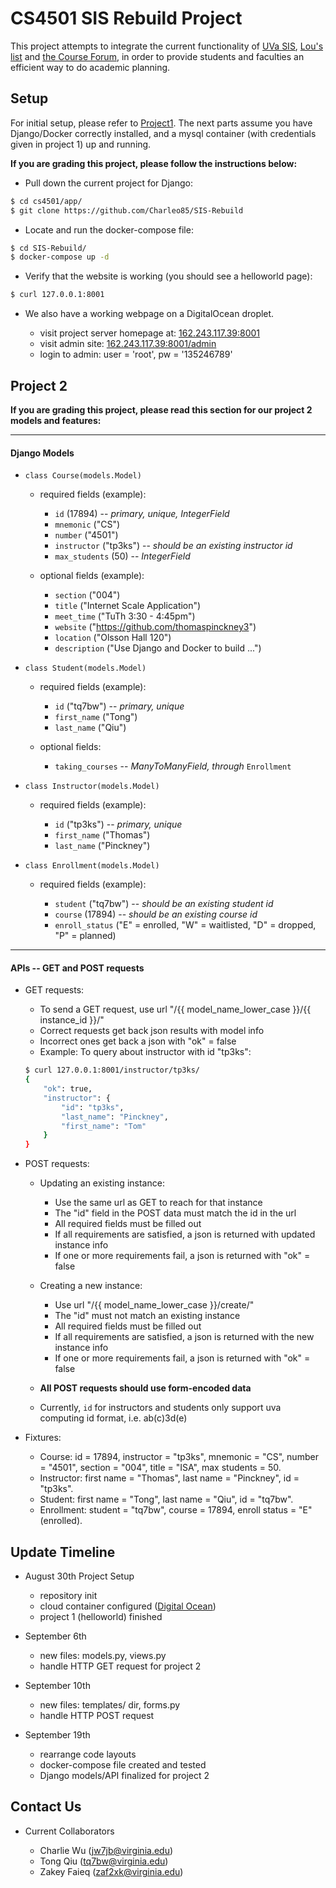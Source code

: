 CS4501 SIS Rebuild Project
=====
This project attempts to integrate the current functionality of [UVa SIS](https://sisuva.admin.virginia.edu), [Lou's list](http://rabi.phys.virginia.edu/mySIS/CS2/) and [the Course Forum](http://www.thecourseforum.com), in order to provide students and faculties an efficient way to do academic planning.

Setup
-----
For initial setup, please refer to [Project1](https://github.com/thomaspinckney3/cs4501/blob/master/Project1.md). The next parts assume you have Django/Docker correctly installed, and a mysql container (with credentials given in project 1) up and running.

**If you are grading this project, please follow the instructions below:**

- Pull down the current project for Django:
```bash
$ cd cs4501/app/
$ git clone https://github.com/Charleo85/SIS-Rebuild
```

- Locate and run the docker-compose file:
```bash
$ cd SIS-Rebuild/
$ docker-compose up -d
```

- Verify that the website is working (you should see a helloworld page):
```bash
$ curl 127.0.0.1:8001
```

- We also have a working webpage on a DigitalOcean droplet.

	- visit project server homepage at: [162.243.117.39:8001](http://162.243.117.39:8001)
	- visit admin site: [162.243.117.39:8001/admin](http://162.243.117.39:8001/admin/)
	- login to admin: user = 'root', pw = '135246789'


Project 2
---------

**If you are grading this project, please read this section for our project 2 models and features:**

*****

#### Django Models


- `class Course(models.Model)`

	- required fields (example):

		- `id` (17894) -- *primary, unique, IntegerField*
		- `mnemonic` ("CS")
		- `number` ("4501")
		- `instructor` ("tp3ks") -- *should be an existing instructor id*
		- `max_students` (50) -- *IntegerField*

	- optional fields (example):

		- `section` ("004")
		- `title` ("Internet Scale Application")
		- `meet_time` ("TuTh 3:30 - 4:45pm")
		- `website` ("https://github.com/thomaspinckney3")
		- `location` ("Olsson Hall 120")
		- `description` ("Use Django and Docker to build ...")

- `class Student(models.Model)`

	- required fields (example):

		- `id` ("tq7bw") -- *primary, unique*
		- `first_name` ("Tong")
		- `last_name` ("Qiu")

	- optional fields:

		- `taking_courses` -- *ManyToManyField, through* `Enrollment`

- `class Instructor(models.Model)`

	- required fields (example):

		- `id` ("tp3ks") -- *primary, unique*
		- `first_name` ("Thomas")
		- `last_name` ("Pinckney")

- `class Enrollment(models.Model)`

	- required fields (example):

		- `student` ("tq7bw") -- *should be an existing student id*
		- `course` (17894) -- *should be an existing course id*
		- `enroll_status` ("E" = enrolled, "W" = waitlisted, "D" = dropped, "P" = planned)

*****

#### APIs -- GET and POST requests


- GET requests:

	- To send a GET request, use url "/{{ model_name_lower_case }}/{{ instance_id }}/"
	- Correct requests get back json results with model info
	- Incorrect ones get back a json with "ok" = false
	- Example: To query about instructor with id "tp3ks":

	```bash
	$ curl 127.0.0.1:8001/instructor/tp3ks/
	{
		"ok": true,
		"instructor": {
			"id": "tp3ks",
			"last_name": "Pinckney",
			"first_name": "Tom"
		}
	}
	```
- POST requests:

	- Updating an existing instance:

		- Use the same url as GET to reach for that instance
		- The "id" field in the POST data must match the id in the url
		- All required fields must be filled out
		- If all requirements are satisfied, a json is returned with updated instance info
		- If one or more requirements fail, a json is returned with "ok" = false

	- Creating a new instance:

		- Use url "/{{ model_name_lower_case }}/create/"
		- The "id" must not match an existing instance
		- All required fields must be filled out
		- If all requirements are satisfied, a json is returned with the new instance info
		- If one or more requirements fail, a json is returned with "ok" = false

	- **All POST requests should use form-encoded data**
        
    - Currently, `id` for instructors and students only support uva computing id format, i.e. ab(c)3d(e)

- Fixtures:

    - Course: id = 17894, instructor = "tp3ks", mnemonic = "CS", number = "4501", section = "004", title = "ISA", max students = 50.
    - Instructor: first name = "Thomas", last name = "Pinckney", id = "tp3ks".
    - Student: first name = "Tong", last name = "Qiu", id = "tq7bw".
    - Enrollment: student = "tq7bw", course = 17894, enroll status = "E" (enrolled).
    

Update Timeline
---------------

- August 30th Project Setup
	- repository init
	- cloud container configured ([Digital Ocean](https://www.digitalocean.com/))
	- project 1 (helloworld) finished

- September 6th
	- new files: models.py, views.py
	- handle HTTP GET request for project 2

- September 10th
	- new files: templates/ dir, forms.py
	- handle HTTP POST request

- September 19th
	- rearrange code layouts
	- docker-compose file created and tested
	- Django models/API finalized for project 2

Contact Us
----------

- Current Collaborators

	- Charlie Wu ([jw7jb@virginia.edu](mailto:jw7jb@virginia.edu))
	- Tong Qiu ([tq7bw@virginia.edu](mailto:tq7bw@virginia.edu))
	- Zakey Faieq ([zaf2xk@virginia.edu](mailto:zaf2xk@virginia.edu))
